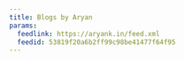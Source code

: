 ```yaml
---
title: Blogs by Aryan
params:
  feedlink: https://aryank.in/feed.xml
  feedid: 53819f20a6b2ff99c98be41477f64f95
---
```

